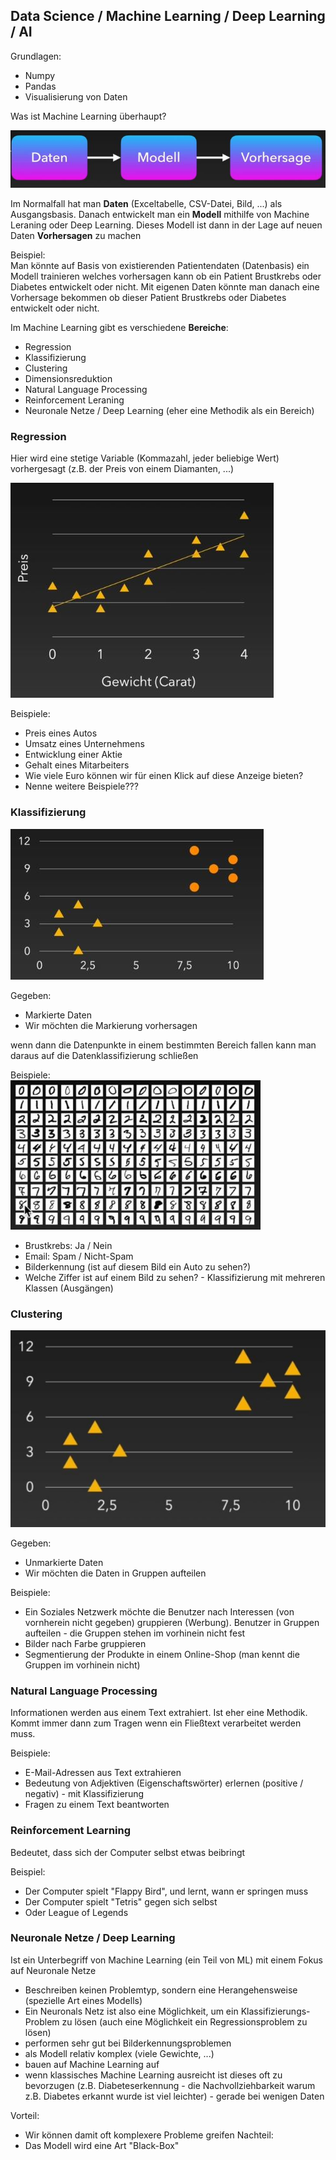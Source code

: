 ## Data Science / Machine Learning / Deep Learning / AI

Grundlagen:
- Numpy
- Pandas
- Visualisierung von Daten

Was ist Machine Learning überhaupt?

![Was ist ML](pictures/WasIstML.jpg)

Im Normalfall hat man **Daten** (Exceltabelle, CSV-Datei, Bild, ...) als Ausgangsbasis.
Danach entwickelt man ein **Modell** mithilfe von Machine Leraning oder Deep Learning.
Dieses Modell ist dann in der Lage auf neuen Daten **Vorhersagen** zu machen

Beispiel:<br>
Man könnte auf Basis von existierenden Patientendaten (Datenbasis) ein Modell trainieren welches vorhersagen kann
ob ein Patient Brustkrebs oder Diabetes entwickelt oder nicht. Mit eigenen Daten könnte man danach eine Vorhersage
bekommen ob dieser Patient Brustkrebs oder Diabetes entwickelt oder nicht.

Im Machine Learning gibt es verschiedene **Bereiche**:
- Regression
- Klassifizierung
- Clustering
- Dimensionsreduktion
- Natural Language Processing
- Reinforcement Leraning
- Neuronale Netze / Deep Learning (eher eine Methodik als ein Bereich)

### Regression

Hier wird eine stetige Variable (Kommazahl, jeder beliebige Wert) vorhergesagt (z.B. der Preis von einem Diamanten, ...)

![Regression](pictures/Regression.jpg)

Beispiele:
- Preis eines Autos
- Umsatz eines Unternehmens
- Entwicklung einer Aktie
- Gehalt eines Mitarbeiters
- Wie viele Euro können wir für einen Klick auf diese Anzeige bieten?
- Nenne weitere Beispiele???

### Klassifizierung

![Klassifizierung](pictures/Klassifizierung.jpg)

Gegeben:
- Markierte Daten
- Wir möchten die Markierung vorhersagen

wenn dann die Datenpunkte in einem bestimmten Bereich fallen kann man daraus auf die Datenklassifizierung schließen

Beispiele:<br>
![Ziffernbild](pictures/Ziffernbild.jpg)
- Brustkrebs: Ja / Nein
- Email: Spam / Nicht-Spam
- Bilderkennung (ist auf diesem Bild ein Auto zu sehen?)
- Welche Ziffer ist auf einem Bild zu sehen? - Klassifizierung mit mehreren Klassen (Ausgängen)

### Clustering

![Clustering](pictures/Clustering.jpg)

Gegeben:
- Unmarkierte Daten
- Wir möchten die Daten in Gruppen aufteilen

Beispiele:
- Ein Soziales Netzwerk möchte die Benutzer nach Interessen (von vornherein nicht gegeben) gruppieren (Werbung). Benutzer in Gruppen aufteilen - die Gruppen stehen im vorhinein nicht fest
- Bilder nach Farbe gruppieren
- Segmentierung der Produkte in einem Online-Shop (man kennt die Gruppen im vorhinein nicht)

### Natural Language Processing

Informationen werden aus einem Text extrahiert. Ist eher eine Methodik. Kommt immer dann zum Tragen wenn ein Fließtext verarbeitet werden muss.

Beispiele:
- E-Mail-Adressen aus Text extrahieren
- Bedeutung von Adjektiven (Eigenschaftswörter) erlernen (positive / negativ) - mit Klassifizierung
- Fragen zu einem Text beantworten

### Reinforcement Learning

Bedeutet, dass sich der Computer selbst etwas beibringt

Beispiel:
- Der Computer spielt "Flappy Bird", und lernt, wann er springen muss
- Der Computer spielt "Tetris" gegen sich selbst
- Oder League of Legends

### Neuronale Netze / Deep Learning

Ist ein Unterbegriff von Machine Learning (ein Teil von ML) mit einem Fokus auf Neuronale Netze
- Beschreiben keinen Problemtyp, sondern eine Herangehensweise (spezielle Art eines Modells)
- Ein Neuronals Netz ist also eine Möglichkeit, um ein Klassifizierungs-Problem zu lösen (auch eine Möglichkeit ein Regressionsproblem zu lösen)
- performen sehr gut bei Bilderkennungsproblemen
- als Modell relativ komplex (viele Gewichte, ...)
- bauen auf Machine Learning auf
- wenn klassisches Machine Learning ausreicht ist dieses oft zu bevorzugen (z.B. Diabeteserkennung - die Nachvollziehbarkeit warum z.B. Diabetes erkannt wurde ist viel leichter) - gerade bei wenigen Daten

Vorteil:
- Wir können damit oft komplexere Probleme greifen
Nachteil:
- Das Modell wird eine Art "Black-Box"
